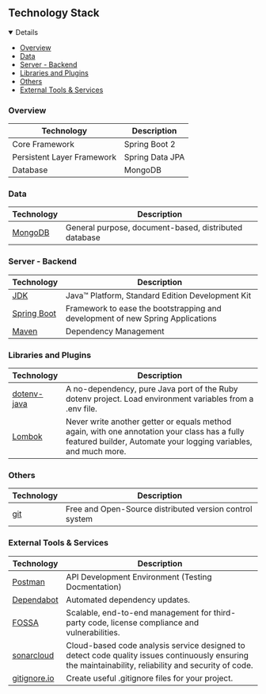 ## Technology Stack

<details open="open">
	<ul>
		<li><a href="#overview">Overview</a></li>
		<li><a href="#data">Data</a></li>
		<li><a href="#server---backend">Server - Backend</a></li>
		<li><a href="#libraries-and-plugins">Libraries and Plugins</a></li>
		<li><a href="#others">Others</a></li>
		<li><a href="#external-tools---services">External Tools &amp; Services</a></li>
	</ul>
</details>

### Overview

|Technology                |Description         |
|--------------------------|--------------------|
|Core Framework            |Spring Boot 2       |
|Persistent Layer Framework|Spring Data JPA     |
|Database                  |MongoDB             |

### Data

|                 Technology                                               |                              Description                        |
|--------------------------------------------------------------------------|-----------------------------------------------------------------|
|<a href="https://www.mongodb.com/">MongoDB</a>                            |General purpose, document-based, distributed database            |

### Server - Backend

|                                            Technology                                               |                              Description                                     |
|-----------------------------------------------------------------------------------------------------|------------------------------------------------------------------------------|
|<a href="http://www.oracle.com/technetwork/java/javase/downloads/jdk8-downloads-2133151.html">JDK</a>|Java™ Platform, Standard Edition Development Kit                              |
|<a href="https://spring.io/projects/spring-boot">Spring Boot</a>                                     |Framework to ease the bootstrapping and development of new Spring Applications|
|<a href="https://maven.apache.org/">Maven</a>                                                        |Dependency Management                                                         |

###  Libraries and Plugins

|                                      Technology                                               |                              Description                                                                                                                      |
|-----------------------------------------------------------------------------------------------|---------------------------------------------------------------------------------------------------------------------------------------------------------------|
|<a href="https://github.com/cdimascio/dotenv-java">dotenv-java</a>                             |A no-dependency, pure Java port of the Ruby dotenv project. Load environment variables from a .env file.                                                       |
|<a href="https://projectlombok.org/">Lombok</a>                                                |Never write another getter or equals method again, with one annotation your class has a fully featured builder, Automate your logging variables, and much more.|

### Others 

|                 Technology                                               |                              Description                                                                                  |
|--------------------------------------------------------------------------|---------------------------------------------------------------------------------------------------------------------------|
|<a href="https://git-scm.com/">git</a>                                    |Free and Open-Source distributed version control system                                                                    |

### External Tools & Services

|                                          Technology                                                              |                              Description                                                                                                                                     |
|------------------------------------------------------------------------------------------------------------------|------------------------------------------------------------------------------------------------------------------------------------------------------------------------------|
|<a href="https://www.getpostman.com/">Postman</a>                                                                 |API Development Environment (Testing Docmentation)                                                                                                                            |
|<a href="https://dependabot.com/">Dependabot</a>                                                                  |Automated dependency updates.                                                                                                                                                 |
|<a href="https://fossa.com/">FOSSA</a>                                                                            |Scalable, end-to-end management for third-party code, license compliance and vulnerabilities.                                                                                 |
|<a href="https://sonarcloud.io/dashboard?id=Spring-Boot-Framework_Spring-Boot-Application-Template">sonarcloud</a>|Cloud-based code analysis service designed to detect code quality issues continuously ensuring the maintainability, reliability and security of code.                         |
|<a href="https://www.toptal.com/developers/gitignore/api/java,eclipse,intellij">gitignore.io</a>                  |Create useful .gitignore files for your project.                                                                                                                              |
